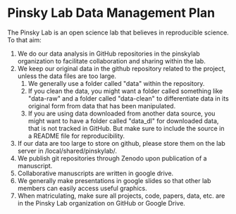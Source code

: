 # Pinsky Lab Data Management Plan

The Pinsky Lab is an open science lab that believes in reproducible science.  To that aim:
1. We do our data analysis in GitHub repositories in the pinskylab organization to facilitate collaboration and sharing within the lab.
1. We keep our original data in the github repository related to the project, unless the data files are too large.
    1. We generally use a folder called "data" within the repository.  
    1. If you clean the data, you might want a folder called something like "data-raw" and a folder called "data-clean" to differentiate data in its original form from data that has been manipulated.
    1. If you are using data downloaded from another data source, you might want to have a folder called "data_dl" for downloaded data, that is not tracked in GitHub. But make sure to include the source in a README file for reproducibility.
1. If our data are too large to store on github, please store them on the lab server in /local/shared/pinskylab/.
1. We publish git repositories through Zenodo upon publication of a manuscript.
1. Collaborative manuscripts are written in google drive.
1. We generally make presentations in google slides so that other lab members can easily access useful graphics.
1. When matriculating, make sure all projects, code, papers, data, etc. are in the Pinsky Lab organization on GitHub or Google Drive.
